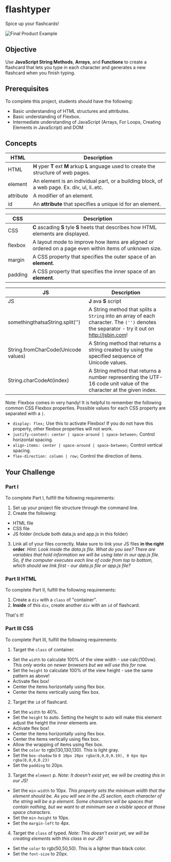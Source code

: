# flashtyper

Spice up your flashcards!

![Final Product Example](https://github.com/junior-devleague/flashtyper/blob/master/example.gif)

## Objective

Use **JavaScript String Methods**, **Arrays**, and **Functions** to create a flashcard that lets you type in each character and generates a new flashcard when you finish typing.

## Prerequisites

To complete this project, students should have the following:
* Basic understanding of HTML structures and attributes.
* Basic understanding of Flexbox.
* Intermediate understanding of JavaScript (Arrays, For Loops, Creating Elements in JavaScript) and DOM

## Concepts

HTML | Description
-----|------------
HTML | **H** yper **T** ext **M** arkup **L** anguage used to create the structure of web pages.
element | An element is an individual part, or a building block, of a web page. Ex. div, ul, li..etc.
attribute | A modifier of an element.
id | An **attribute** that specifies a unique id for an element.

CSS | Description
----|------------
CSS | **C** ascading **S** tyle **S** heets that describes how HTML elements are displayed.
flexbox | A layout mode to improve how items are aligned or ordered on a page even within items of unknown size.
margin |  A CSS property that specifies the outer space of an **element**.
padding | A CSS property that specifies the inner space of an **element**.

JS | Description
---|-------------
JS | **J** ava **S** script
somethingthatsaString.split('') | A String method that splits a ```String``` into an array of each character. The ```('')``` denotes the separator - try it out on http://jsbin.com!
String.fromCharCode(Unicode values) | A String method that returns a string created by using the specified sequence of Unicode values.
String.charCodeAt(index) | A String method that returns a number representing the UTF-16 code unit value of the character at the given index.



Note: Flexbox comes in very handy! It is helpful to remember the following common CSS Flexbox properties. Possible values for each CSS property are separated with a ``` | ```.
* ```display: flex;``` Use this to activate Flexbox! If you do not have this property, other flexbox properties will not work.
* ```justify-content: center | space-around | space-between;``` Control horizontal spacing.
* ```align-items: center | space-around | space-between;``` Control vertical spacing.
* ```flex-direction: column | row;``` Control the direction of items.


## Your Challenge

### Part I

To complete Part I, fulfill the following requirements:
1. Set up your project file structure through the command line.
2. Create the following:
* HTML file
* CSS file
* JS folder (include both data.js and app.js in this folder)
3. Link all of your files correctly. Make sure to link your JS files **in the right order**. *Hint: Look inside the data.js file. What do you see? There are variables that hold information we will be using later in our app.js file. So, if the computer executes each line of code from top to bottom, which should we link first - our data.js file or app.js file?*

### Part II HTML

To complete Part II, fulfill the following requirements:

1. Create a ```div``` with a ```class``` of "container".
2. **Inside** of this ```div```, create another ```div``` with an ```id``` of flashcard.

That's it!

### Part III CSS

To complete Part III, fulfill the following requirements:

1. Target the ```class``` of container.
* Set the ```width``` to calculate 100% of the view width - use calc(100vw). *This only works on newer browsers but we will use this for now.*
* Set the ```height``` to calculate 100% of the view height - use the same pattern as above!
* Activate flex box!
* Center the items horizontally using flex box.
* Center the items vertically using flex box.

2. Target the ```id``` of flashcard.
* Set the ```width``` to 40%.
* Set the ```height``` to auto. Setting the height to auto will make this element adjust the height the inner elements are.
* Activate flex box!
* Center the items horizontally using flex box.
* Center the items vertically using flex box.
* Allow the wrapping of items using flex box.
* Set the ```color``` to rgb(130,130,130). This is light gray.
* Set the ```box-shadow``` to ```0 10px 20px rgba(0,0,0,0.19), 0 6px 6px rgba(0,0,0,0.23)```
* Set the ```padding``` to 20px.

3. Target the ```element``` p. *Note: It doesn't exist yet, we will be creating this in our JS!*
* Set the ```min-width``` to 10px. *This property sets the minimum width that the element should be. As you will see in the JS section, each character of the string will be a p element. Some characters will be spaces that contain nothing, but we want to at minimum see a visible space at those space characters.*
* Set the ```min-height``` to 10px.
* Set the ```margin-left``` to 4px.

4. Target the ```class``` of typed. *Note: This doesn't exist yet, we will be creating elements with this class in our JS!*
* Set the ```color``` to rgb(50,50,50). This is a lighter than black color.
* Set the ```font-size``` to 20px.

